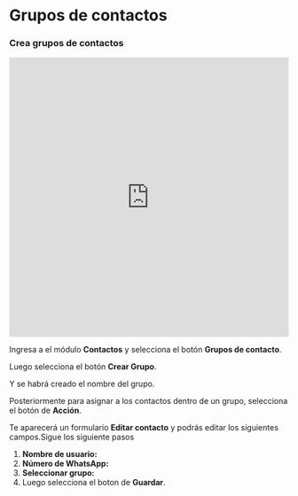 # Grupos de contactos
### Crea grupos de contactos

<iframe width="100%" height="505" src="https://www.youtube.com/embed/tmfhNAbO5v0" title="YouTube video player" frameborder="0" allow="accelerometer; autoplay; clipboard-write; encrypted-media; gyroscope; picture-in-picture; web-share" allowfullscreen></iframe>

Ingresa a el módulo **Contactos** y selecciona el botón **Grupos de contacto**.

Luego selecciona el botón **Crear Grupo**.

Y se habrá creado el nombre del grupo.

Posteriormente para asignar a los contactos dentro de un grupo, selecciona el botón de **Acción**.

Te aparecerá un formulario **Editar contacto** y podrás editar los siguientes campos.Sigue los siguiente pasos

1. **Nombre de usuario:**
2. **Número de WhatsApp:**
3. **Seleccionar grupo:**
4. Luego selecciona el boton de **Guardar**.


















